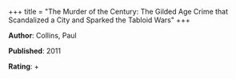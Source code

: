 +++
title = "The Murder of the Century: The Gilded Age Crime that Scandalized a City and Sparked the Tabloid Wars"
+++



**Author**: Collins, Paul

**Published**: 2011

**Rating**: +